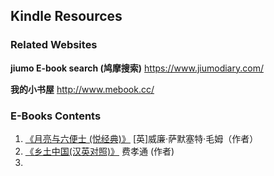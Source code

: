 ## Kindle Resources

### Related Websites

**jiumo E-book search (鸠摩搜索)**
https://www.jiumodiary.com/


**我的小书屋**
http://www.mebook.cc/


### E-Books Contents

1. [《月亮与六便士 (悦经典)》](http://mebook.cc/18232.html) [英]威廉·萨默塞特·毛姆（作者）
2. [《乡土中国(汉英对照)》](http://mebook.cc/3322.html) 费孝通 (作者)
3. 
